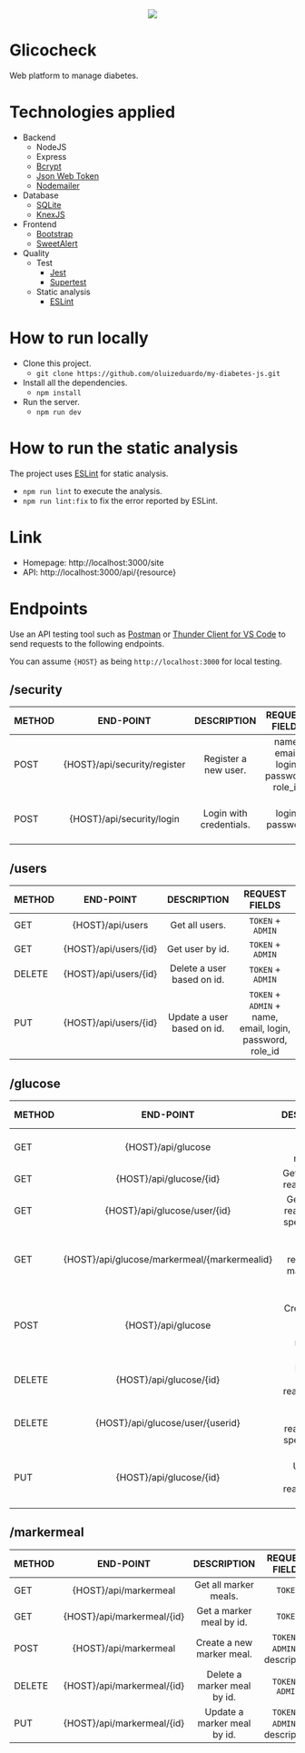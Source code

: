 <div align="center">
  <img src="https://github.com/oluizeduardo/my-diabetes-js/blob/main/src/public/includes/imgs/glicocheck-logo-whitebg.png">
</div align="center">

# Glicocheck
Web platform to manage diabetes.

# Technologies applied
- Backend
    - NodeJS
    - Express
    - [Bcrypt](https://www.npmjs.com/package/bcrypt)
    - [Json Web Token](https://jwt.io/)
    - [Nodemailer](https://nodemailer.com/about/)
- Database
    - [SQLite](https://www.sqlite.org/index.html)
    - [KnexJS](https://knexjs.org/)
- Frontend
    - [Bootstrap](https://getbootstrap.com/)
    - [SweetAlert](https://sweetalert.js.org/)
- Quality
    - Test
        - [Jest](https://jestjs.io/)
        - [Supertest](https://www.npmjs.com/package/supertest)
    - Static analysis
        - [ESLint](https://eslint.org/)

# How to run locally
- Clone this project.
    - `git clone https://github.com/oluizeduardo/my-diabetes-js.git`
- Install all the dependencies.
    - `npm install`
- Run the server.
    - `npm run dev`

# How to run the static analysis
The project uses [ESLint](https://eslint.org/) for static analysis.
- `npm run lint` to execute the analysis.
- `npm run lint:fix` to fix the error reported by ESLint.

# Link
- Homepage: http://localhost:3000/site
- API: http://localhost:3000/api/{resource}

# Endpoints
Use an API testing tool such as [Postman](https://www.postman.com/downloads/) or [Thunder Client for VS Code](https://marketplace.visualstudio.com/items?itemName=rangav.vscode-thunder-client) to send requests to the following endpoints.

You can assume `{HOST}` as being `http://localhost:3000` for local testing.

## /security

| METHOD  | END-POINT                     | DESCRIPTION              | REQUEST FIELDS                         | RESPONSE FIELDS                    |
| ------- |:-----------------------------:| :-----------------------:|:--------------------------------------:|:----------------------------------:|
| POST    | {HOST}/api/security/register  |  Register a new user.    | name, email, login, password, role_id  | id                                 |
| POST    | {HOST}/api/security/login     |  Login with credentials. | login, password                        | `TOKEN`, id, login, email, role_id |


## /users

| METHOD  | END-POINT                | DESCRIPTION                  | REQUEST FIELDS                                             |
| ------- |:------------------------:| :---------------------------:|:----------------------------------------------------------:|
| GET     | {HOST}/api/users         |  Get all users.              | `TOKEN` + `ADMIN`                                          |
| GET     | {HOST}/api/users/{id}    |  Get user by id.             | `TOKEN` + `ADMIN`                                          |
| DELETE  | {HOST}/api/users/{id}    |  Delete a user based on id.  | `TOKEN` + `ADMIN`                                          |
| PUT     | {HOST}/api/users/{id}    |  Update a user based on id.  | `TOKEN` + `ADMIN` + name, email, login, password, role_id  |


## /glucose

| METHOD  | END-POINT                                    | DESCRIPTION                                 | REQUEST FIELDS                                               |
| ------- |:--------------------------------------------:| :------------------------------------------:|:------------------------------------------------------------:|
| GET     | {HOST}/api/glucose                           |  Get all glucose readings                   | `TOKEN`                                                      |
| GET     | {HOST}/api/glucose/{id}                      |  Get a glucose reading by id.               | `TOKEN`                                                      |
| GET     | {HOST}/api/glucose/user/{id}                 |  Get glucose readings of a specific user.   | `TOKEN`                                                      |
| GET     | {HOST}/api/glucose/markermeal/{markermealid} |  Get all glucose readings by markermeal id. | `TOKEN`                                                      |
| POST    | {HOST}/api/glucose                           |  Create a new glucose reading register.     | `TOKEN` + `ADMIN` + userId, glucose, unityId, date, hour, markerMealId |
| DELETE  | {HOST}/api/glucose/{id}                      |  Delete a glucose reading by id.            | `TOKEN` + `ADMIN`                                            |
| DELETE  | {HOST}/api/glucose/user/{userid}             |  Delete glucose readings of a specific user.| `TOKEN` + `ADMIN`                                            |
| PUT     | {HOST}/api/glucose/{id}                      |  Update a glucose reading by id.            | `TOKEN` + `ADMIN` + glucose, unityId, date, hour, markerMealId         |


## /markermeal

| METHOD  | END-POINT                       | DESCRIPTION                       | REQUEST FIELDS                  |
| ------- |:-------------------------------:| :--------------------------------:|:-------------------------------:|
| GET     | {HOST}/api/markermeal           |  Get all marker meals.            | `TOKEN`                         |
| GET     | {HOST}/api/markermeal/{id}      |  Get a marker meal by id.         | `TOKEN`                         |
| POST    | {HOST}/api/markermeal           |  Create a new marker meal.        | `TOKEN` + `ADMIN` + description |
| DELETE  | {HOST}/api/markermeal/{id}      |  Delete a marker meal by id.      | `TOKEN` + `ADMIN`               |
| PUT     | {HOST}/api/markermeal/{id}      |  Update a marker meal by id.      | `TOKEN` + `ADMIN` + description |

